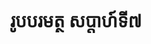 ---
videoUrl : https://www.facebook.com/sophorn.ith.9/videos/2260210604241206/
category : aphidhamma-6
teacher : "អ៊ុំ សុជា"
title : "រូបបរមត្ថ សប្តាហ៍ទី៧"
venue : "វត្តសំពៅមាស"
recordedBy : "ឧបាសិកា Ith Sophorn"
layout : post
---